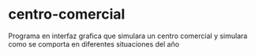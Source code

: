 # centro-comercial
Programa en interfaz grafica que simulara un centro comercial y simulara como se comporta en diferentes situaciones del año